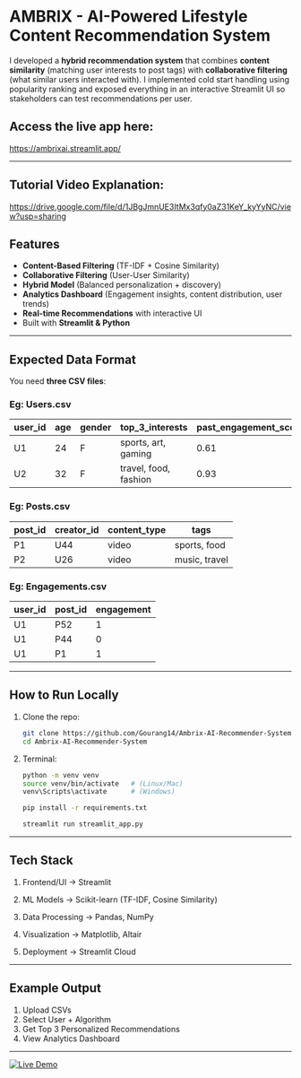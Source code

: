 # AMBRIX - AI-Powered Lifestyle Content Recommendation System

I developed a **hybrid recommendation system** that combines **content similarity** (matching user interests to post tags) with **collaborative filtering** (what similar users interacted with). I implemented cold start handling using popularity ranking and exposed everything in an interactive Streamlit UI so stakeholders can test recommendations per user.

## Access the live app here:  
https://ambrixai.streamlit.app/

---
## Tutorial Video Explanation:
https://drive.google.com/file/d/1JBgJmnUE3ItMx3qfy0aZ31KeY_kyYyNC/view?usp=sharing

## Features
- **Content-Based Filtering** (TF-IDF + Cosine Similarity)
- **Collaborative Filtering** (User-User Similarity)
- **Hybrid Model** (Balanced personalization + discovery)
- **Analytics Dashboard** (Engagement insights, content distribution, user trends)
- **Real-time Recommendations** with interactive UI
- Built with **Streamlit & Python**

---

## Expected Data Format

You need **three CSV files**:

### Eg: Users.csv
| user_id | age | gender | top_3_interests       | past_engagement_score |
|---------|-----|--------|-----------------------|-----------------------|
| U1      | 24  | F      | sports, art, gaming  | 0.61                  |
| U2      | 32  | F      | travel, food, fashion | 0.93                  |

### Eg: Posts.csv
| post_id | creator_id | content_type | tags              |
|---------|------------|--------------|------------------|
| P1      | U44        | video        | sports, food     |
| P2      | U26        | video        | music, travel    |

### Eg: Engagements.csv
| user_id | post_id | engagement |
|---------|---------|------------|
| U1      | P52     | 1          |
| U1      | P44     | 0          |
| U1      | P1      | 1          |

---

## How to Run Locally

1. Clone the repo:
   ```bash
   git clone https://github.com/Gourang14/Ambrix-AI-Recommender-System.git
   cd Ambrix-AI-Recommender-System
2. Terminal:
   ```bash
   python -m venv venv
   source venv/bin/activate   # (Linux/Mac)
   venv\Scripts\activate      # (Windows)

   pip install -r requirements.txt

   streamlit run streamlit_app.py

---

## Tech Stack

1. Frontend/UI → Streamlit

2. ML Models → Scikit-learn (TF-IDF, Cosine Similarity)

3. Data Processing → Pandas, NumPy

4. Visualization → Matplotlib, Altair

5. Deployment → Streamlit Cloud

---

## Example Output

1. Upload CSVs
2. Select User + Algorithm
3. Get Top 3 Personalized Recommendations
4. View Analytics Dashboard

---
[![Live Demo](https://img.shields.io/badge/Streamlit-View%20Live-blue)](https://ambrixai.streamlit.app/)
